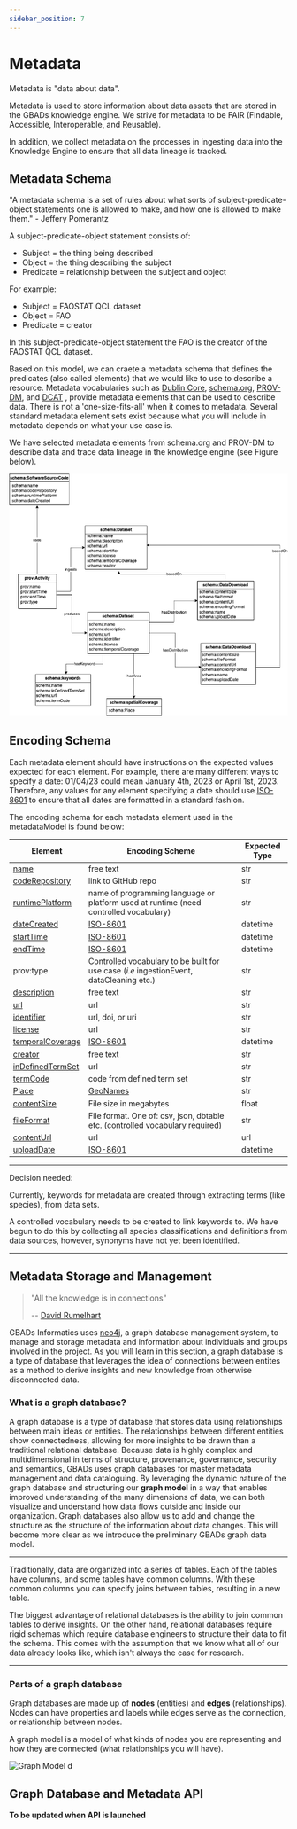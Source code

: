 ```yaml
---
sidebar_position: 7
---
```


# Metadata 

Metadata is "data about data".

Metadata is used to store information about data assets that are stored in the GBADs knowledge engine. We strive for metadata to be FAIR (Findable, Accessible, Interoperable, and Reusable). 

In addition, we collect metadata on the processes in ingesting data into the Knowledge Engine to ensure that all data lineage is tracked. 





<!-- Technical data standards are an important element of the data governance strategy, as they ensure that data are Findable 
and Interoperable and that comparisons and mappings between different data sources can be established.
 
Standards for data, including metadata terms, attributes, structure and standardized naming conventions, enables data to 
be catalogued and insights to be drawn on data assets. For example, standard, well defined naming conventions allow for 
data to be queried. We are able to keep track of what types of data we have and in which areas more data is required. With 
standard vocabularies between data sources, mappings between sources can be created, allowing us to understand the relationship 
between data sources and provide insight on the quality and trustworthiness of these data sources. 
 
Technical data standards exist in each of the following categories: (meta)data structure, (meta)data content (vocabularies) 
and meta(data) format.  -->

## Metadata Schema 

"A metadata schema is a set of rules about what sorts of subject-predicate-object statements one is allowed to make, and how one is allowed to make them." - Jeffery Pomerantz

A subject-predicate-object statement consists of: 
* Subject = the thing being described
* Object = the thing describing the subject
* Predicate = relationship between the subject and object

For example: 
* Subject = FAOSTAT QCL dataset
* Object = FAO 
* Predicate = creator 

In this subject-predicate-object statement the FAO is the creator of the FAOSTAT QCL dataset. 

Based on this model, we can craete a metadata schema that defines the predicates (also called elements) that we would like to use to describe a resource. Metadata vocabularies such as [Dublin Core](https://www.dublincore.org/), [schema.org](https://schema.org/), [PROV-DM](https://www.w3.org/TR/prov-dm/), and [DCAT](https://www.w3.org/TR/vocab-dcat-2/) , provide metadata elements that can be used to describe data. There is not a 'one-size-fits-all' when it comes to metadata. Several standard metadata element sets exist because what you will include in metadata depends on what your use case is. 

We have selected metadata elements from schema.org and PROV-DM to describe data and trace data lineage in the knowledge engine (see Figure below). 

![metadataModel](./images/metadataModel.drawio.png)

## Encoding Schema

Each metadata element should have instructions on the expected values expected for each element. For example, there are many different ways to specify a date: 01/04/23 could mean January 4th, 2023 or April 1st, 2023. Therefore, any values for any element specifying a date  should use [ISO-8601](https://www.iso.org/iso-8601-date-and-time-format.html) to ensure that all dates are formatted in a standard fashion. 

The encoding schema for each metadata element used in the metadataModel is found below: 

| Element | Encoding Scheme | Expected Type | 
| ------- | --------------- | --------------- |
| [name](https://schema.org/name) | free text | str |
| [codeRepository](https://schema.org/codeRepository) | link to GitHub repo | str |
| [runtimePlatform](https://schema.org/runtimePlatform) | name of programming language or platform used at runtime (need controlled vocabulary) | str |
| [dateCreated](https://schema.org/dateCreated) |[ISO-8601](https://www.iso.org/iso-8601-date-and-time-format.html) | datetime |
| [startTime](https://schema.org/startTime) |[ISO-8601](https://www.iso.org/iso-8601-date-and-time-format.html)| datetime  |
| [endTime](https://schema.org/endTime) |[ISO-8601](https://www.iso.org/iso-8601-date-and-time-format.html)| datetime |
| prov:type | Controlled vocabulary to be built for use case (*i.e* ingestionEvent, dataCleaning etc.)| str | 
| [description](https://schema.org/description) | free text | str| 
| [url](https://schema.org/url) | url | str | 
| [identifier](https://schema.org/identifier) | url, doi, or uri | str | 
| [license](https://schema.org/license) | url | str | 
| [temporalCoverage](https://schema.org/temporalCoverage) |[ISO-8601](https://www.iso.org/iso-8601-date-and-time-format.html) | datetime |
| [creator](https://schema.org/creator) | free text | str | 
| [inDefinedTermSet](https://schema.org/inDefinedTermSet) | url | str | 
| [termCode](https://schema.org/termCode) | code from defined term set | str | 
| [Place](https://schema.org/Place) | [GeoNames](https://www.geonames.org/)| str | 
| [contentSize](https://schema.org/contentSize) | File size in megabytes | float | 
| [fileFormat](https://schema.org/fileFormat) | File format. One of: csv, json, dbtable etc. (controlled vocabulary required) | str |
| [contentUrl](https://schema.org/contentUrl) | url | url | 
| [uploadDate](https://schema.org/uploadDate) | [ISO-8601](https://www.iso.org/iso-8601-date-and-time-format.html) | datetime |

--- 

Decision needed: 

Currently, keywords for metadata are created through extracting terms (like species), from data sets.

A controlled vocabulary needs to be created to link keywords to. We have begun to do this by collecting all species classifications and definitions from data sources, however, synonyms have not yet been identified. 

---

<!-- Metadata Content


To annotate metadata terms, standard vocabularies are employed (see Appendix D). For example, all dates reported in the metadata are...

Metadata Terms 


Metadata terms are adapted from the 
- [International System for Agricultural Science and Technology (AGRIS) Application Profile (AP)](http://www.fao.org/3/ae909e/ae909e05.htm#P460_23819)
- [Dublin Core Metadata Initiative (DCMI)](https://dublincore.org/specifications/dublin-core)
- [Agricultural Metadata Element Set (AgMES)](https://fairsharing.org/FAIRsharing.vd694s)
   - This standard has been deprecated although the FAO still cites it.

An index of metadata standards can be found at the [Metadata Standards Catalog](https://rdamsc.bath.ac.uk/scheme-index).

GBADs will further extend and refine terms to fulfill specific needs for the governance and provenance of data collected by or 
handled by the GBADs data portal system. 
## Metadata Structure

Metadata schemas will be stored in the [JSON-LD](https://json-ld.org/) format. JSON-LD is a structured data format that supports the implementation of linked data. Google’s [structured metadata tool](https://search.google.com/structured-data/testing-tool/) is used to test whether the output metadata is valid.

There are 3 main types of metadata, each serving a specific purpose in the lifecycle of the data (Riley, 2017) (Table 1). 

Descriptive metadata includes information about the data source used for finding and understanding a resource. This includes information about the context of the data, including information about provenance, if applicable. Descriptive metadata provides information that will allow for the data to be Findable and Interoperable. 

Administrative metadata includes two subsets of metadata: technical and rights metadata. Riley (2017) describes administrative metadata as metadata that are used for the management of a given data resource. Rights metadata provides information about the licensing and copyright information of a given source while technical metadata provides information about the file type and size of the data. Structural metadata describes the relationships between parts of resources to others. This might include information about how data are arranged or viewed, hierarchical relationships or the sequence of data objects. For the contexts of GBADs, structural metadata is also important in storing information about the Accessibility of private data sources.

Table 1: Types of metadata and definitions. Table adapted from Riley, 2017. 
| Type of Metadata | Definition | Example Properties | Primary Uses |
| --------------- | ---------- | ------------------ | ------------ |
| Descriptive metadata | For finding and understanding a resource; for data quality. | Title, Author, Subject, Genre, Publication Date | Findability, Display, Interoperability |
| - Administrative metadata- Technical metadata - Rights metadata | - For decoding and rendering files - Long term management of files - Intellectual property rights attached to content | Technical: file type, file size, creation date/time Rights: Copyright status, License terms, Rights holder | Interoperability, Digital object management, Preservation |
| Structural metadata | Relationships of parts of resources to one another. | Sequence, Place in hierarchy | Navigation |

Metadata can include different terms depending on the context of the source. Table 2 has a list of all possible terms that metadata 
could include as well as their URIs. When a metadata term is used, the URI of that term must be accounted for in the `@ context` section 
of the JSON-LD script. This allows for the definition of the term to be traced back to a standardized definition. 
 
Each data asset in the system must be at minimum described with the following terms (the first set of terms before the blank line in Table 2): URI, 
accessRights, accrualMethod, contributor, coverage, date, dateSubmitted, description, format, identifier, language, mediator, provenance, spatial, 
temporal, title, type, subjectThesaurus, subjectClassification. 
 
When data are modified by GBADs or are from the output of a model, this must be accredited in the metadata. In these cases, the following 
terms may be used: modified, alternative, replaces, isPartof, isFormat, hasFormat, hasPart, isRequiredBy, isVersionOf, hasVersion, provenance, 
requires. For example, in the scenario that GBADs has acquired a data asset that was changed from one vocabulary to another metadata terms 
isVersionOf, provenance, requires and modified would be used to reflect the changes.  -->

<!-- Table 2: All possible metadata terms and respective URIs. 

```json
{
  "@context": {
    "URI": "",
    "accessRights": "http://purl.org/dc/terms/accessRights",
    "accrualMethod": "http://purl.org/dc/terms/accrualMethod",
    "contributor": "http://purl.org/dc/terms/contributor",
    "coverage": "http://purl.org/dc/terms/coverage",
    "date": "http://purl.org/dc/terms/date",
    "dateSubmitted": "http://purl.org/dc/terms/dateSubmitted",
    "description": "http://purl.org/dc/terms/description",
    "format": "http://purl.org/dc/terms/format",
    "identifier": "http://purl.org/dc/terms/identifier",
    "language": "http://purl.org/dc/terms/language",
    "mediator": "http://purl.org/dc/terms/mediator",
    "provenance": "http://purl.org/dc/terms/provenance",
    "rights": "http://purl.org/dc/terms/rights",
    "spatial": "http://purl.org/dc/terms/spatial",
    "temporal": "http://purl.org/dc/terms/temporal",
    "title": "http://purl.org/dc/terms/title",
    "type": "http://purl.org/dc/terms/type",
"subjectThesaurus": "http://www.fao.org/3/ae909e/ae909e00.htm#TopOfPage#subjectThesaurus",
"subjectClassification": "http://www.fao.org/3/ae909e/ae909e00.htm#TopOfPage#subjectClassification",

    "accrualPeriodicity": "http://purl.org/dc/terms/accrualPeriodicity",
    "accrualPolicy": "http://purl.org/dc/terms/accrualPolicy", 
    "alternative": "http://purl.org/dc/terms/alternative",
    "audience": "http://purl.org/dc/terms/audience",
    "available": "http://purl.org/dc/terms/available",
    "bibliographicCitation": "http://purl.org/dc/terms/bibliographicCitation",
    "conformsTo": "http://purl.org/dc/terms/conformsTo",
    "created": "http://purl.org/dc/terms/created",
    "creator": "http://purl.org/dc/terms/creator",
    "dateAccepted": "http://purl.org/dc/terms/dateAccepted",
    "dateCopyrighted": "http://purl.org/dc/terms/dateCopyrighted",
    "extent": "http://purl.org/dc/terms/extent",
    "hasFormat": "http://purl.org/dc/terms/hasFormat",
    "isFormatOf": "http://purl.org/dc/terms/isFormatOf",
    "hasPart": "http://purl.org/dc/terms/hasPart",
    "isPartOf": "http://purl.org/dc/terms/isPartOf",
    "hasVersion": "http://purl.org/dc/terms/hasVersion",
    "isVersionOf": "http://purl.org/dc/terms/isVersionOf",
    "isReferencedBy": "http://purl.org/dc/terms/isReferencedBy",
    "replaces": "http://purl.org/dc/terms/replaces",
    "isReplacedBy": "http://purl.org/dc/terms/isReplacedBy",
    "requires": "http://purl.org/dc/terms/requires",
    "isRequiredBy": "http://purl.org/dc/terms/isRequiredBy",
    "license": "http://purl.org/dc/terms/license",
    "modified": "http://purl.org/dc/terms/modified",
    "references": "http://purl.org/dc/terms/references",
    "rightsHolder": "http://purl.org/dc/terms/rightsHolder",
    "source": "http://purl.org/dc/terms/source",
    "subject": "http://purl.org/dc/terms/subject",
    "tableOfContents": "http://purl.org/dc/terms/tableOfContents"
  }
``` -->

<!-- Rich metadata with terms describing the process of how the original data was obtained, recorded and collected provides context  -->
<!-- about the data quality and which data sources can be combined with others. Table 3 provides metadata terms that were adapted 
from GATHER guidelines. When a data contributor provides a data source, they will be required to fill out a form to provide 
context about the data provided. The responses on the form will generate the descriptive metadata for that data source. The 
terms that are used to describe data assets will depend on the nature of the data source; for example, not all data sources 
will contain information about disease. 

As more metadata is created, controlled vocabularies will be created or adapted for each term.  -->

<!-- Table 3: Metadata terms and definitions adapted from GATHER guidelines

| Term | Definition |
| :--- | ---------: |
| species | Species classification of organism  |
| disease | If based on reported disease, provide diseases that were included in study |
| inclusionCriteria | Demographic, clinical or geographic inclusion |
| exclusionCriteria | Demographic, clinical, or geographic exclusion |
| dataCollectionMethod | How was data collected? Survey? Field study?  |
| ageRange | Age of study subjects. |
| sex | Provide sex(es) of species included. |
| sampleSize | Sample size |
| measurementMethod | How the outcome of interest was measured. |
| diagnosticCriteria | How the disease was diagnosed.  |
| definedBias | Identify and describe any categories of input data that have potentially important biases. |
| fileFormat | Format of data file (csv, json etc.)  |
| analysisMethod | How the outcome of interest was analyzed - should also provide link to GitHub if applicable  |
| studyDesign | Information about research design. Terms such as cohort study, randomized trial, cost benefit analysis, descriptive study, diagnostic study etc. are expected.  |
| | | -->

## Metadata Storage and Management 

> "All the knowledge is in connections"
>
> -- [David Rumelhart](https://en.wikipedia.org/wiki/David_Rumelhart) 

GBADs Informatics uses [neo4j](https://neo4j.com/), a graph database management system, to manage and storage metadata and information about individuals and groups involved in the project. As you will learn in this section, a graph database is a type of database that leverages the idea of connections between entites as a method to derive insights and new knowledge from otherwise disconnected data.  

### What is a graph database? 

A graph database is a type of database that stores data using relationships between main ideas or entities. The relationships between different entities show connectedness, allowing for more insights to be drawn than a traditional relational database. Because data is highly complex and multidimensional in terms of structure, provenance, governance, security and semantics, GBADs uses graph databases for master metadata management and data cataloguing. By leveraging the dynamic nature of the graph database and structuring our **graph model** in a way that enables improved understanding of the many dimensions of data, we can both visualize and understand how data flows outside and inside our organization. Graph databases also allow us to add and change the structure as the structure of the information about data changes. This will become more clear as we introduce the preliminary GBADs graph data model. 

---
 
Traditionally, data are organized into a series of tables. Each of the tables have columns, and some tables have common columns. With these common columns you can specify joins between tables, resulting in a new table. 

The biggest advantage of relational databases is the ability to join common tables to derive insights. On the other hand, relational databases require rigid schemas which require database engineers to structure their data to fit the schema. This comes with the assumption that we know what all of our data already looks like, which isn't always the case for research.  

---


### Parts of a graph database

Graph databases are made up of **nodes** (entities) and **edges** (relationships). Nodes can have properties and labels while edges serve as the connection, or relationship between nodes. 

A graph model is a model of what kinds of nodes you are representing and how they are connected (what relationships you will have).

![Graph Model](http://gbadske.org/Documentation/DataGovernanceHandbook/_images/20210719_GBADs_GraphModel.png)
  d
<!---## GBADs graph database use cases--->

<!---GBADs uses graph databases for 2 main purposes:
1. Master metadata management
2. Management information system (MIS) --->

## Graph Database and Metadata API 

**To be updated when API is launched**